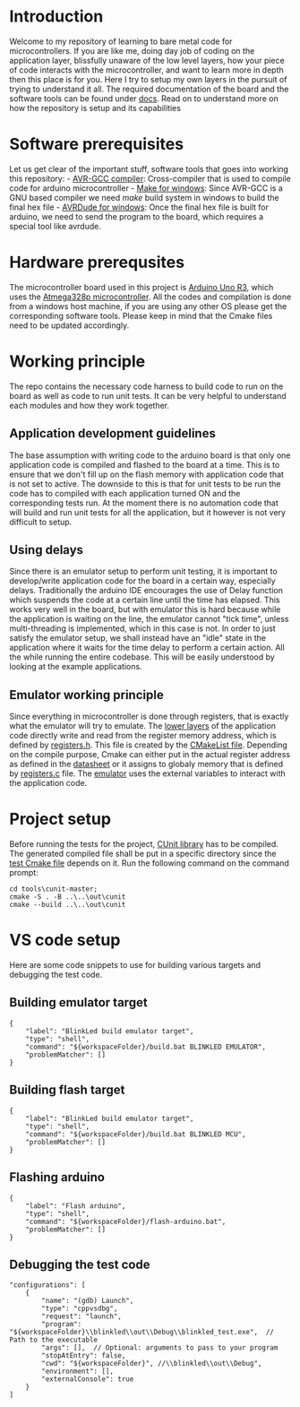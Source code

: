 # Introduction
Welcome to my repository of learning to bare metal code for microcontrollers. If you are like me, doing day job of coding on the application layer, blissfully unaware of the low level layers, how your piece of code interacts with the microcontroller, and want to learn more in depth then this place is for you. Here I try to setup my own layers in the pursuit of trying to understand it all. The required documentation of the board and the software tools can be found under [docs](./docs/). Read on to understand more on how the repository is setup and its capabilities
# Software prerequisites
Let us get clear of the important stuff, software tools that goes into working this repository:
    - [AVR-GCC compiler](https://winavr.sourceforge.net/): Cross-compiler that is used to compile code for arduino microcontroller
    - [Make for windows](https://gnuwin32.sourceforge.net/packages/make.htm): Since AVR-GCC is a GNU based compiler we need *make* build system in windows to build the final hex file
    - [AVRDude for windows](https://github.com/avrdudes/avrdude): Once the final hex file is built for arduino, we need to send the program to the board, which requires a special tool like avrdude.
# Hardware prerequsites
The microcontroller board used in this project is [Arduino Uno R3](https://docs.arduino.cc/hardware/uno-rev3/), which uses the [Atmega328p microcontroller](https://www.microchip.com/en-us/product/atmega328p). All the codes and compilation is done from a windows host machine, if you are using any other OS please get the corresponding software tools. Please keep in mind that the Cmake files need to be updated accordingly.
# Working principle
The repo contains the necessary code harness to build code to run on the board as well as code to run unit tests. It can be very helpful to understand each modules and how they work together.
## Application development guidelines
The base assumption with writing code to the arduino board is that only one application code is compiled and flashed to the board at a time. This is to ensure that we don't fill up on the flash memory with application code that is not set to active. The downside to this is that for unit tests to be run the code has to compiled with each application turned ON and the corresponding tests run. At the moment there is no automation code that will build and run unit tests for all the application, but it however is not very difficult to setup.
## Using delays
Since there is an emulator setup to perform unit testing, it is important to develop/write application code for the board in a certain way, especially delays. Traditionally the arduino IDE encourages the use of Delay function which suspends the code at a certain line until the time has elapsed. This works very well in the board, but with emulator this is hard because while the application is waiting on the line, the emulator cannot "tick time", unless multi-threading is implemented, which in this case is not. In order to just satisfy the emulator setup, we shall instead have an "idle" state in the application where it waits for the time delay to perform a certain action. All the while running the entire codebase. This will be easily understood by looking at the example applications.
## Emulator working principle
Since everything in microcontroller is done through registers, that is exactly what the emulator will try to emulate. The [lower layers](./src/lib/) of the application code directly write and read from the register memory address, which is defined by [registers.h](./src/include/registers.h). This file is created by the [CMakeList file](./tools/emulator/memory/CMakeLists.txt). Depending on the compile purpose, Cmake can either put in the actual register address as defined in the [datasheet](./docs/ATmega48A-PA-88A-PA-168A-PA-328-P-DS-DS40002061A.pdf) or it assigns to globaly memory that is defined by [registers.c](./src/registers/registers.c) file. The [emulator](./tools/emulator/board/board.c) uses the external variables to interact with the application code. 
# Project setup
Before running the tests for the project, [CUnit library](./tools/cunit-master/) has to be compiled. The generated compiled file shall be put in a specific directory since the [test Cmake file](./test/blinkled/CMakeLists.txt) depends on it. Run the following command on the command prompt:
``` 
cd tools\cunit-master;
cmake -S . -B ..\..\out\cunit
cmake --build ..\..\out\cunit
``` 
# VS code setup
Here are some code snippets to use for building various targets and debugging the test code.
## Building emulator target
``` 
{
    "label": "BlinkLed build emulator target",
    "type": "shell",
    "command": "${workspaceFolder}/build.bat BLINKLED EMULATOR",
    "problemMatcher": []
}
```
## Building flash target
``` 
{
    "label": "BlinkLed build emulator target",
    "type": "shell",
    "command": "${workspaceFolder}/build.bat BLINKLED MCU",
    "problemMatcher": []
}
```
## Flashing arduino
```
{
    "label": "Flash arduino",
    "type": "shell",
    "command": "${workspaceFolder}/flash-arduino.bat",
    "problemMatcher": []
}
```
## Debugging the test code
```
"configurations": [
    {
        "name": "(gdb) Launch",
        "type": "cppvsdbg",
        "request": "launch",
        "program": "${workspaceFolder}\\blinkled\\out\\Debug\\blinkled_test.exe",  // Path to the executable
        "args": [],  // Optional: arguments to pass to your program
        "stopAtEntry": false,
        "cwd": "${workspaceFolder}", //\\blinkled\\out\\Debug",
        "environment": [],
        "externalConsole": true
    }
]
```
